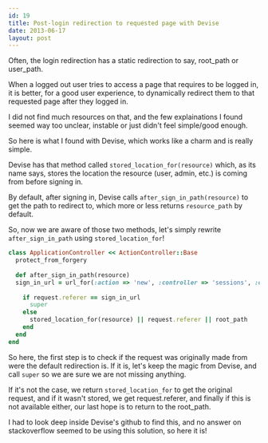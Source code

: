 ```yaml
---
id: 19
title: Post-login redirection to requested page with Devise
date: 2013-06-17
layout: post
---
```


Often, the login redirection has a static redirection to say, root_path or user_path.

When a logged out user tries to access a page that requires to be logged in, it is better, for a good user experience, to dynamically redirect them to that requested page after they logged in.

I did not find much resources on that, and the few explainations I found seemed way too unclear, instable or just didn't feel simple/good enough.

So here is what I found with Devise, which works like a charm and is really simple.

Devise has that method called ```stored_location_for(resource)``` which, as its name says, stores the location the resource (user, admin, etc.) is coming from before signing in.

By default, after signing in, Devise calls ```after_sign_in_path(resource)``` to get the path to redirect to, which more or less returns ```resource_path``` by default.

So, now we are aware of those two methods, let's simply rewrite ```after_sign_in_path``` using ```stored_location_for```!

```ruby
class ApplicationController << ActionController::Base
  protect_from_forgery
  
  def after_sign_in_path(resource)
  sign_in_url = url_for(:action => 'new', :controller => 'sessions', :only_path => false, :protocol => 'http')
  
    if request.referer == sign_in_url
      super
    else
      stored_location_for(resource) || request.referer || root_path
    end
  end
end
```
So here, the first step is to check if the request was originally made from were the default redirection is. If it is, let's keep the magic from Devise, and call ```super``` so we are sure we are not missing anything.

If it's not the case, we return ```stored_location_for``` to get the original request, and if it wasn't stored, we get request.referer, and finally if this is not available either, our last hope is to return to the root_path.

I had to look deep inside Devise's github to find this, and no answer on stackoverflow seemed to be using this solution, so here it is!
  